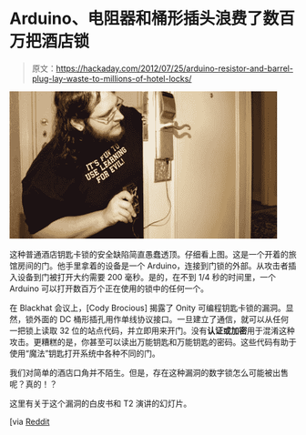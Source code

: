 # Arduino、电阻器和桶形插头浪费了数百万把酒店锁

> 原文：<https://hackaday.com/2012/07/25/arduino-resistor-and-barrel-plug-lay-waste-to-millions-of-hotel-locks/>

![](img/4494fa5ce4ea11edf5e8ce41638a62ad.png "brocious-onity-hotel-lock-arduino")

这种普通酒店钥匙卡锁的安全缺陷简直愚蠢透顶。仔细看上图。这是一个开着的旅馆房间的门。他手里拿着的设备是一个 Arduino，连接到门锁的外部。从攻击者插入设备到门被打开大约需要 200 毫秒。是的，在不到 1/4 秒的时间里，一个 Arduino 可以打开数百万个正在使用的锁中的任何一个。

在 Blackhat 会议上，[Cody Brocious] 揭露了 Onity 可编程钥匙卡锁的漏洞。显然，锁外面的 DC 桶形插孔用作单线协议接口。一旦建立了通信，就可以从任何一把锁上读取 32 位的站点代码，并立即用来开门。没有**认证或加密**用于混淆这种攻击。更糟糕的是，你甚至可以读出万能钥匙和万能钥匙的密码。这些代码有助于使用“魔法”钥匙打开系统中各种不同的门。

我们对简单的酒店口角并不陌生。但是，存在这种漏洞的数字锁怎么可能被出售呢？真的！？

这里有关于这个漏洞的白皮书和 T2 演讲的幻灯片。

[via [Reddit](http://www.reddit.com/r/arduino/comments/x4tmg/hacker_uses_arduino_to_gain_access_to_4_million/)
